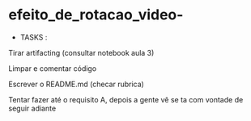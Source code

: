 # efeito_de_rotacao_video-

- TASKS :

Tirar artifacting (consultar notebook aula 3)

Limpar e comentar código

Escrever o README.md (checar rubrica)

Tentar fazer até o requisito A, depois a gente vê se ta com vontade de seguir adiante